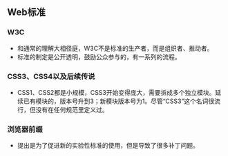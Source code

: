 
## Web标准


### W3C
- 和通常的理解大相径庭，W3C不是标准的生产者，而是组织者、推动者。
- 标准的制定是公开透明，鼓励公众参与的，有一系列的流程。

### CSS3、CSS4以及后续传说
- CSS1、CSS2都是小规模，CSS3开始变得庞大，需要拆成多个独立模块。延续已有模块的，版本号升到3；新模块版本号为1。尽管“CSS3”这个名词很流行，但没有在任何规范里定义过。

### 浏览器前缀
- 提出是为了促进新的实验性标准的使用，但是导致了很多补丁问题。